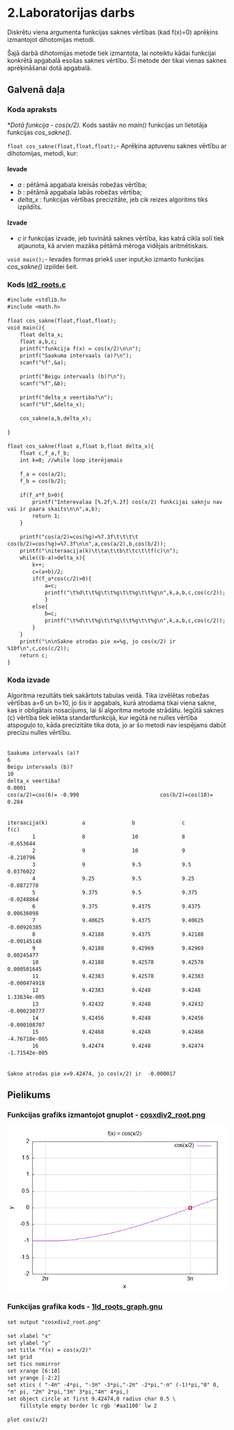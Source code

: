 # 2.Laboratorijas darbs
Diskrētu viena argumenta funkcijas saknes vērtības (kad f(x)=0) aprēķins izmantojot dihotomijas metodi.

Šajā darbā dihotomijas metode tiek izmantota, lai noteiktu kādai funkcijai konkrētā apgabalā esošas saknes vērtību. Šī metode der tikai vienas saknes aprēķināšanai dotā apgabalā.

## Galvenā daļa
### Koda apraksts 
 **Dotā funkcija - *cos(x/2).**
Kods sastāv no *main()* funkcijas un lietotāja funkcijas *cos_sakne()*.  

```float cos_sakne(float,float,float);```- Aprēķina aptuvenu saknes vērtību ar dihotomijas, metodi, kur:
#### Ievade
- *a* : pētāmā apgabala kreisās robežas vērtība;
- *b* : pētāmā apgabala labās robežas vērtība;
- *delta_x* : funkcijas vērtības precizitāte, jeb cik reizes algoritms tiks izpildīts.

#### Izvade
- *c* ir funkcijas izvade, jeb tuvinātā saknes vērtība, kas katrā cikla solī tiek atjaunota, kā arvien mazāka pētāmā mēroga vidējais aritmētiskais.
 
```void main();```- Ievades formas priekš user input,ko izmanto funkcijas *cos_sakne()* izpildei šeit.



### Kods [ld2_roots.c](https://github.com/Lasiurus/RTR-105/blob/main/2ld_roots/ld2_roots.c)

```#include <stdio.h>
#include <stdlib.h>
#include <math.h>

float cos_sakne(float,float,float);
void main(){
    float delta_x;
    float a,b,c;
    printf("funkcija f(x) = cos(x/2)\n\n");
    printf("Saakuma intervaals (a)?\n");
    scanf("%f",&a);

    printf("Beigu intervaals (b)?\n");
    scanf("%f",&b);

    printf("delta_x veertiba?\n");
    scanf("%f",&delta_x);

    cos_sakne(a,b,delta_x);

}

float cos_sakne(float a,float b,float delta_x){
    float c,f_a,f_b;
    int k=0; //while loop iterējamais
    
    f_a = cos(a/2);
    f_b = cos(b/2);

    if(f_a*f_b>0){
        printf("Interevalaa [%.2f;%.2f] cos(x/2) funkcijai saknju nav vai ir paara skaits\n\n",a,b);
        return 1;
    }

    printf("cos(a/2)=cos(%g)=%7.3f\t\t\t\t cos(b/2)=cos(%g)=%7.3f\n\n",a,cos(a/2),b,cos(b/2));
    printf("\niteraacija(k)\t\ta\t\tb\t\tc\t\tf(c)\n");
    while((b-a)>delta_x){
        k++;
        c=(a+b)/2;
        if(f_a*cos(c/2)>0){
            a=c;
            printf("\t%d\t\t%g\t\t%g\t\t%g\t\t%g\n",k,a,b,c,cos(c/2));
            }
        else{
            b=c;
            printf("\t%d\t\t%g\t\t%g\t\t%g\t\t%g\n",k,a,b,c,cos(c/2));
        }
    }
    printf("\n\nSakne atrodas pie x=%g, jo cos(x/2) ir %10f\n",c,cos(c/2));
    return c;
}
```
### Koda izvade
Algoritma rezultāts tiek sakārtots tabulas veidā. 
Tika izvēlētas robežas vērtības a=6 un b=10, jo šis ir apgabals, kurā atrodama tikai viena sakne, kas ir obligātais nosacījums, lai šī algoritma metode strādātu.
Iegūtā saknes (c) vērtība tiek ielikta standartfunkcijā, kur iegūtā ne nulles vērtība atspoguļo to, kāda precizitāte tika dota, jo ar šo metodi nav iespējams dabūt precīzu nulles vērtību.

```funkcija f(x) = cos(x/2)

Saakuma intervaals (a)?
6
Beigu intervaals (b)?
10
delta_x veertiba?
0.0001
cos(a/2)=cos(6)= -0.990                          cos(b/2)=cos(10)=  0.284


iteraacija(k)           a               b               c               f(c)
        1               8               10              8               -0.653644
        2               9               10              9               -0.210796
        3               9               9.5             9.5             0.0376022
        4               9.25            9.5             9.25            -0.0872778
        5               9.375           9.5             9.375           -0.0248864
        6               9.375           9.4375          9.4375          0.00636098
        7               9.40625         9.4375          9.40625         -0.00926385
        8               9.42188         9.4375          9.42188         -0.00145148
        9               9.42188         9.42969         9.42969         0.00245477
        10              9.42188         9.42578         9.42578         0.000501645
        11              9.42383         9.42578         9.42383         -0.000474918
        12              9.42383         9.4248          9.4248          1.33634e-005
        13              9.42432         9.4248          9.42432         -0.000230777
        14              9.42456         9.4248          9.42456         -0.000108707
        15              9.42468         9.4248          9.42468         -4.76718e-005
        16              9.42474         9.4248          9.42474         -1.71542e-005


Sakne atrodas pie x=9.42474, jo cos(x/2) ir  -0.000017
```


## Pielikums
### Funkcijas grafiks izmantojot gnuplot - [cosxdiv2_root.png](https://github.com/Lasiurus/RTR-105/blob/main/2ld_roots/cosxdiv2_root.png)
![image](https://github.com/Lasiurus/RTR-105/blob/main/2ld_roots/cosxdiv2_root.png)

### Funkcijas grafika kods - [1ld_roots_graph.gnu](https://github.com/Lasiurus/RTR-105/blob/main/2ld_roots/1ld_roots_graph.gnu)
```set terminal png
set output "cosxdiv2_root.png"

set xlabel "x"
set ylabel "y"
set title "f(x) = cos(x/2)"
set grid
set tics nomirror
set xrange [6:10]
set yrange [-2:2]
set xtics ( "-4π" -4*pi, "-3π" -3*pi,"-2π" -2*pi,"-π" (-1)*pi,"0" 0, "π" pi, "2π" 2*pi,"3π" 3*pi,"4π" 4*pi,)
set object circle at first 9.42474,0 radius char 0.5 \
    fillstyle empty border lc rgb '#aa1100' lw 2

plot cos(x/2)
```
